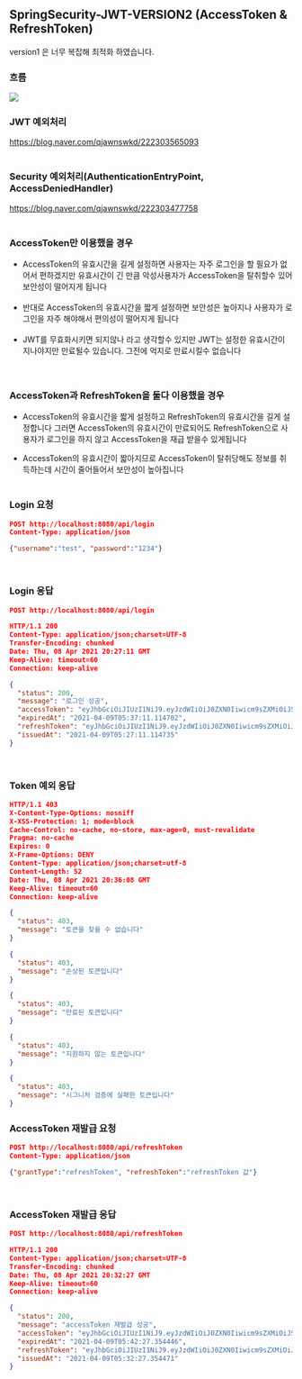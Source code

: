 ## SpringSecurity-JWT-VERSION2 (AccessToken & RefreshToken)
version1 은 너무 복잡해 최적화 하였습니다.

### 흐름
<img src="https://user-images.githubusercontent.com/69130921/114068215-a4ca2080-98d8-11eb-9bad-b8642a56fa01.png">

### JWT 예외처리
https://blog.naver.com/qjawnswkd/222303565093<br><br>

### Security 예외처리(AuthenticationEntryPoint, AccessDeniedHandler)
https://blog.naver.com/qjawnswkd/222303477758<br><br>

### AccessToken만 이용했을 경우
- AccessToken의 유효시간을 길게 설정하면 사용자는 자주 로그인을 할 필요가 없어서 편하겠지만 유효시간이 긴 만큼 악성사용자가 AccessToken을 탈취할수 있어 보안성이 떨어지게 됩니다<br><br>
- 반대로 AccessToken의 유효시간을 짧게 설정하면 보안성은 높아지나 사용자가 로그인을 자주 해야해서 편의성이 떨어지게 됩니다<br><br>
- JWT를 무효화시키면 되지않나 라고 생각할수 있지만 JWT는 설정한 유효시간이 지나야지만 만료될수 있습니다. 그전에 억지로 만료시킬수 없습니다<br><br><br>


### AccessToken과 RefreshToken을 둘다 이용했을 경우
- AccessToken의 유효시간을 짧게 설정하고 RefreshToken의 유효시간을 길게 설정합니다 그러면 AccessToken의 유효시간이 만료되어도 RefreshToken으로 사용자가 로그인을 하지 않고 AccessToken을 재급 받을수 있게됩니다<br>

- AccessToken의 유효시간이 짧아지므로 AccessToken이 탈취당해도 정보를 취득하는데 시간이 줄어들어서 보안성이 높아집니다<br><br>

### Login 요청
```json
POST http://localhost:8080/api/login
Content-Type: application/json

{"username":"test", "password":"1234"}
```

<br>

### Login 응답
```json
POST http://localhost:8080/api/login

HTTP/1.1 200 
Content-Type: application/json;charset=UTF-8
Transfer-Encoding: chunked
Date: Thu, 08 Apr 2021 20:27:11 GMT
Keep-Alive: timeout=60
Connection: keep-alive

{
  "status": 200,
  "message": "로그인 성공",
  "accessToken": "eyJhbGciOiJIUzI1NiJ9.eyJzdWIiOiJ0ZXN0Iiwicm9sZXMiOiJST0xFX0FETUlOLFJPTEVfVVNFUiIsImV4cCI6MTYxNzkxNDIzMX0.t83jPVJzIcjgRSIlV_OYIMMiixhwzrUmo9JZeg1yKPg",
  "expiredAt": "2021-04-09T05:37:11.114702",
  "refreshToken": "eyJhbGciOiJIUzI1NiJ9.eyJzdWIiOiJ0ZXN0Iiwicm9sZXMiOiJST0xFX0FETUlOLFJPTEVfVVNFUiIsImV4cCI6MTYxODAwMDAzMX0.XcRGzfpR6k0m-XcyvKOFJV6Q8XNpZwSpoOoo9h54U-g",
  "issuedAt": "2021-04-09T05:27:11.114735"
}
```

<br>

### Token 예외 응답
```json
HTTP/1.1 403 
X-Content-Type-Options: nosniff
X-XSS-Protection: 1; mode=block
Cache-Control: no-cache, no-store, max-age=0, must-revalidate
Pragma: no-cache
Expires: 0
X-Frame-Options: DENY
Content-Type: application/json;charset=utf-8
Content-Length: 52
Date: Thu, 08 Apr 2021 20:36:08 GMT
Keep-Alive: timeout=60
Connection: keep-alive

{
  "status": 403,
  "message": "토큰을 찾을 수 없습니다"
}

{
  "status": 403,
  "message": "손상된 토큰입니다"
}

{
  "status": 403,
  "message": "만료된 토큰입니다"
}

{
  "status": 403,
  "message": "지원하지 않는 토큰입니다"
}

{
  "status": 403,
  "message": "시그니처 검증에 실패한 토큰입니다"
}
```

### AccessToken 재발급 요청
```json
POST http://localhost:8080/api/refreshToken
Content-Type: application/json

{"grantType":"refreshToken", "refreshToken":"refreshToken 값"}
```

<br>

### AccessToken 재발급 응답
```json
POST http://localhost:8080/api/refreshToken

HTTP/1.1 200 
Content-Type: application/json;charset=UTF-8
Transfer-Encoding: chunked
Date: Thu, 08 Apr 2021 20:32:27 GMT
Keep-Alive: timeout=60
Connection: keep-alive

{
  "status": 200,
  "message": "accessToken 재발급 성공",
  "accessToken": "eyJhbGciOiJIUzI1NiJ9.eyJzdWIiOiJ0ZXN0Iiwicm9sZXMiOiJST0xFX0FETUlOLFJPTEVfVVNFUiIsImV4cCI6MTYxNzkxNDU0N30.oODDqjalawd1Y5G6PJXdKeNeuSaiXUiR-B0tbq1fqZQ",
  "expiredAt": "2021-04-09T05:42:27.354446",
  "refreshToken": "eyJhbGciOiJIUzI1NiJ9.eyJzdWIiOiJ0ZXN0Iiwicm9sZXMiOiJST0xFX0FETUlOLFJPTEVfVVNFUiIsImV4cCI6MTYxODAwMDM0N30.AyWqKOipIuYHCENahzogmQCBkD_mlypXjZeuBZLvoEA",
  "issuedAt": "2021-04-09T05:32:27.354471"
}
```

